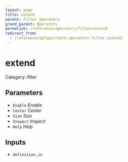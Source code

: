 ```yaml
---
layout: page
title: extend
parent: Filter Operators
grand_parent: Operators
permalink: /reference/operators/filter/extend
redirect_from:
  - /reference/opType/raytk.operators.filter.extend/
---
```


# extend

Category: filter



## Parameters

* `Enable` *Enable*
* `Center` *Center*
* `Size` *Size*
* `Inspect` *Inspect*
* `Help` *Help*

## Inputs

* `definition_in`
